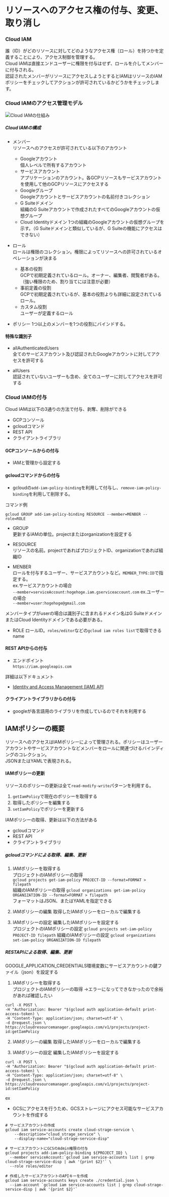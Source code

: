 # リソースへのアクセス権の付与、変更、取り消し

### Cloud IAM
誰（ID）がどのリソースに対してどのようなアクセス権（ロール）を持つかを定義することにより、アクセス制御を管理する。  
Cloud IAMは直接エンドユーザーに権限を付与はせず、ロールを介してメンバーに付与される。  
認証されたメンバーがリソースにアクセスしようとするとIAMはリソースのIAMポリシーをチェックしてアクションが許可されているかどうかをチェックします。

### Cloud IAMのアクセス管理モデル
![Cloud IAMの仕組み](./1_1_grant_iam_to_user/iam-overview-basics.svg)

##### Cloud IAMの構成
- メンバー  
リソースへのアクセスが許可されている以下のアカウント
  - Googleアカウント  
    個人レベルで所有するアカウント
  - サービスアカウント  
    アプリケーションのアカウント。各GCPリソースもサービスアカウントを使用して他のGCPリソースにアクセスする
  - Googleグループ  
    Googleアカウントとサービスアカウントの名前付きコレクション
  - G Suiteドメイン  
    組織のG Suiteアカウントで作成されたすべてのGoogleアカウントの仮想グループ
  - Cloud Identityドメイン
    1つの組織のGoogleアカウントの仮想グループを示す。（G Suiteドメインと類似しているが、G Suiteの機能にアクセスはできない）


- ロール  
ロールは権限のコレクション。権限によってリソースへの許可されているオペレーションが決まる
  - 基本の役割  
  GCPで初期定義されているロール。オーナー、編集者、閲覧者がある。（強い権限のため、割り当てには注意が必要）
  - 事前定義の役割  
  GCPで初期定義されているが、基本の役割よりも詳細に設定されているロール。
  - カスタム役割  
  ユーザーが定義するロール

- ポリシー
1つ以上のメンバーを1つの役割にバインドする。

#### 特殊な識別子
- allAuthenticatedUsers  
全てのサービスアカウント及び認証されたGoogleアカウントに対してアクセスを許可する

- allUsers  
  認証されていないユーザーも含め、全てのユーザーに対してアクセスを許可する


### Cloud IAMの付与
Cloud IAMは以下の3通りの方法で付与、剥奪、削除ができる
- GCPコンソール
- gcloudコマンド
- REST API
- クライアントライブラリ

#### GCPコンソールからの付与
- IAMと管理から設定する

#### gcloudコマンドからの付与
- gcloudの`add-iam-policy-binding`を利用して付与し、`remove-iam-policy-binding`を利用して削除する。

コマンド例
```
gcloud GROUP add-iam-policy-binding RESOURCE --member=MENBER --role=ROLE
```

- GROUP  
更新するIAMの単位。projectまたはorganizationを設定する

- RESOURCE  
リソースの名前。projectであればプロジェクトID、organizationであれば組織ID

- MENBER  
ロールを付与するユーザー、サービスアカウントなど。`MEMBER_TYPE:ID`で指定する。  
ex.サービスアカウントの場合  
`--member=serviceAccount:hogehoge.iam.gserviceaccount.com`
ex.ユーザーの場合  
`--member=user:hogehoge@gmail.com`

メンバータイプがuserの場合は識別子に含まれるドメイン名はG SuiteドメインまたはCloud Identityドメインである必要がある。

- ROLE
ロールID。`roles/editor`などの`gcloud iam roles list`で取得できるname

#### REST APIからの付与

- エンドポイント  
`https://iam.googleapis.com`

詳細は以下ドキュメント  
- [Identity and Access Management (IAM) API](https://cloud.google.com/iam/docs/reference/rest)

#### クライアントライブラリからの付与
- googleが各言語用のライブラリを作成しているのでそれを利用する

## IAMポリシーの概要
リソースへのアクセスはIAMポリシーによって管理される。ポリシーはユーザーアカウントやサービスアカウントなどメンバーをロールに関連づけるバインディングのコレクション。  
JSONまたはYAMLで表現される。  

#### IAMポリシーの更新
リソースのポリシーの更新は全て`read-modify-write`パターンを利用する。  
1. `getIamPolicy`で現在のポリシーを取得する
2. 取得したポリシーを編集する
3. `setIamPolicy`でポリシーを更新する

IAMポリシーの取得、更新は以下の方法がある  
- gcloudコマンド
- REST API
- クライアントライブラリ

##### gcloudコマンドによる取得、編集、更新
1. IAMポリシーを取得する  
プロジェクトのIAMポリシーの取得  
`gcloud projects get-iam-policy PROJECT-ID --format=FORMAT > filepath`  
組織のIAMポリシーの取得
`gcloud organizations get-iam-policy ORGANIZATION-ID --format=FORMAT > filepath`  
フォーマットはJSON、またはYAMLを指定できる

2. IAMポリシーの編集
取得したIAMポリシーをローカルで編集する

3. IAMポリシーの設定
編集したIAMポリシーを設定する  
プロジェクトのIAMポリシーの設定
`gcloud projects set-iam-policy PROJECT-ID filepath`
組織のIAMポリシーの設定
`gcloud organizations set-iam-policy ORGANIZATION-ID filepath`

##### RESTAPIによる取得、編集、更新
GOOGLE_APPLICATION_CREDENTIALS環境変数にサービスアカウントの鍵ファイル（json）を設定する
1. IAMポリシーを取得する  
プロジェクトのIAMポリシーの取得  →エラーになってできなかったので余裕があれば確認したい
```
curl -X POST \
-H "Authorization: Bearer "$(gcloud auth application-default print-access-token) \
-H "Content-Type: application/json; charset=utf-8" \
-d @request.json \
https://cloudresourcemanager.googleapis.com/v1/projects/project-id:getIamPolicy
```

2. IAMポリシーの編集
取得したIAMポリシーをローカルで編集する

3. IAMポリシーの設定
編集したIAMポリシーを設定する  
```
curl -X POST \
-H "Authorization: Bearer "$(gcloud auth application-default print-access-token) \
-H "Content-Type: application/json; charset=utf-8" \
-d @request.json \
https://cloudresourcemanager.googleapis.com/v1/projects/project-id:setIamPolicy
```

ex
- GCSにアクセスを行うため、GCSストレージにアクセス可能なサービスアカウントを作成する
```
# サービスアカウントの作成
gcloud iam service-accounts create cloud-strage-service \
    --description="cloud_strage_service" \
    --display-name="cloud-strage-service-disp"

# サービスアカウントにGCSのAdmin権限の付与
gcloud projects add-iam-policy-binding ${PROJECT_ID} \
  --member serviceAccount:`gcloud iam service-accounts list | grep cloud-strage-service-disp | awk '{print $2}'` \
  --role roles/editor

# 作成したサービスアカウントのAPIキーを作成
gcloud iam service-accounts keys create ./credential.json \
  --iam-account `gcloud iam service-accounts list | grep cloud-strage-service-disp | awk '{print $2}'`

```